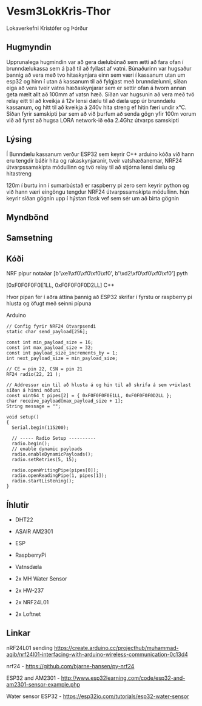 # Vesm3LokKris-Thor
Lokaverkefni Kristófer og Þórður

## Hugmyndin
Upprunalega hugmindin var að gera dælubúnað sem ætti að fara ofan í brunndælukassa sem á það til að fyllast af vatni. Búnaðurinn var hugsaður þannig að vera með tvo hitaskynjara einn sem væri í kassanum utan um esp32 og hinn í utan á kassanum til að fylgjast með brunndælunni, síðan eiga að vera tveir vatns hæðaskynjarar sem er settir ofan á hvorn annan geta mælt allt að 100mm af vatsn hæð. Síðan var hugsunin að vera með tvö relay eitt til að kveikja á 12v lensi dælu til að dæla upp úr brunndælu kassanum, og hitt til að kveikja á 240v hita streng ef hitin færi undir x°C. Síðan fyrir samskipti þar sem að við þurfum að senda gögn yfir 100m vorum við að fyrst að hugsa LORA network-ið eða 2.4Ghz útvarps samskipti 

## Lýsing
Í Bunndælu kassanum verður ESP32 sem keyrir C++ arduino kóða við hann eru tengdir báðir hita og rakaskynjaranir, tveir vatshæðanemar, NRF24 útvarpssamskipta módullinn og tvö relay til að stjórna lensi dælu og hitastreng

120m í burtu inn í sumarbústað er raspberry pi zero sem keyrir python og við hann væri eingöngu tengdur NRF24 útvarpssamskipta módullinn. hún keyrir síðan gögnin upp í hýstan flask vef sem sér um að birta gögnin

## Myndbönd

## Samsetning

## Kóði
NRF pípur notaðar [b'\xe1\xf0\xf0\xf0\xf0', b'\xd2\xf0\xf0\xf0\xf0'] pyth

[0xF0F0F0F0E1LL, 0xF0F0F0F0D2LL] C++
                                
Hvor pípan fer í aðra áttina þannig að ESP32 skrifar í fyrstu or raspberry pi hlusta og öfugt með seinni pípuna         

Arduino

    // Config fyrir NRF24 útvarpsendi
    static char send_payload[256];

    const int min_payload_size = 16;
    const int max_payload_size = 32;
    const int payload_size_increments_by = 1;
    int next_payload_size = min_payload_size;

    // CE = pin 22, CSN = pin 21
    RF24 radio(22, 21 );

    // Addressur ein til að hlusta á og hin til að skrifa á sem v+ixlast síðan á hinni nóðuni
    const uint64_t pipes[2] = { 0xF0F0F0F0E1LL, 0xF0F0F0F0D2LL };
    char receive_payload[max_payload_size + 1];
    String message = "";
    
    void setup()
    {
      Serial.begin(115200);

      // ----- Radio Setup ----------
      radio.begin();
      // enable dynamic payloads
      radio.enableDynamicPayloads();
      radio.setRetries(5, 15);

      radio.openWritingPipe(pipes[0]);
      radio.openReadingPipe(1, pipes[1]);
      radio.startListening();  
    }

## Íhlutir

- DHT22

- ASAIR AM2301

- ESP

- RaspberryPi

- Vatnsdæla

- 2x MH Water Sensor

- 2x HW-237

- 2x NRF24L01

- 2x Loftnet


## Linkar

nRF24L01 sending  https://create.arduino.cc/projecthub/muhammad-aqib/nrf24l01-interfacing-with-arduino-wireless-communication-0c13d4

nrf24 - https://github.com/bjarne-hansen/py-nrf24

ESP32 and AM2301 - http://www.esp32learning.com/code/esp32-and-am2301-sensor-example.php

Water sensor ESP32 - https://esp32io.com/tutorials/esp32-water-sensor
